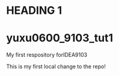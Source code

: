 # HEADING 1
# yuxu0600_9103_tut1
My first respository forIDEA9103

This is my first local change to the repo!